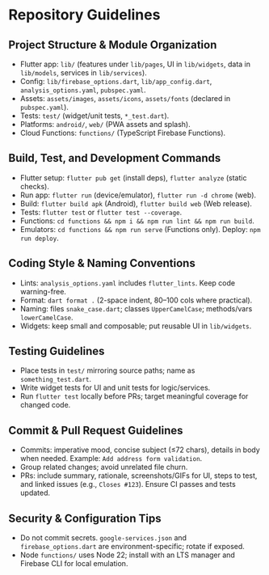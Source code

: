 # Repository Guidelines

## Project Structure & Module Organization
- Flutter app: `lib/` (features under `lib/pages`, UI in `lib/widgets`, data in `lib/models`, services in `lib/services`).
- Config: `lib/firebase_options.dart`, `lib/app_config.dart`, `analysis_options.yaml`, `pubspec.yaml`.
- Assets: `assets/images`, `assets/icons`, `assets/fonts` (declared in `pubspec.yaml`).
- Tests: `test/` (widget/unit tests, `*_test.dart`).
- Platforms: `android/`, `web/` (PWA assets and splash).
- Cloud Functions: `functions/` (TypeScript Firebase Functions).

## Build, Test, and Development Commands
- Flutter setup: `flutter pub get` (install deps), `flutter analyze` (static checks).
- Run app: `flutter run` (device/emulator), `flutter run -d chrome` (web).
- Build: `flutter build apk` (Android), `flutter build web` (Web release).
- Tests: `flutter test` or `flutter test --coverage`.
- Functions: `cd functions && npm i && npm run lint && npm run build`.
- Emulators: `cd functions && npm run serve` (Functions only). Deploy: `npm run deploy`.

## Coding Style & Naming Conventions
- Lints: `analysis_options.yaml` includes `flutter_lints`. Keep code warning-free.
- Format: `dart format .` (2-space indent, 80–100 cols where practical).
- Naming: files `snake_case.dart`; classes `UpperCamelCase`; methods/vars `lowerCamelCase`.
- Widgets: keep small and composable; put reusable UI in `lib/widgets`.

## Testing Guidelines
- Place tests in `test/` mirroring source paths; name as `something_test.dart`.
- Write widget tests for UI and unit tests for logic/services.
- Run `flutter test` locally before PRs; target meaningful coverage for changed code.

## Commit & Pull Request Guidelines
- Commits: imperative mood, concise subject (≤72 chars), details in body when needed. Example: `Add address form validation`.
- Group related changes; avoid unrelated file churn.
- PRs: include summary, rationale, screenshots/GIFs for UI, steps to test, and linked issues (e.g., `Closes #123`). Ensure CI passes and tests updated.

## Security & Configuration Tips
- Do not commit secrets. `google-services.json` and `firebase_options.dart` are environment-specific; rotate if exposed.
- Node `functions/` uses Node 22; install with an LTS manager and Firebase CLI for local emulation.
